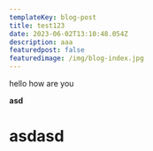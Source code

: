 ```yaml
---
templateKey: blog-post
title: test123
date: 2023-06-02T13:10:48.054Z
description: aaa
featuredpost: false
featuredimage: /img/blog-index.jpg
---
```

h﻿ello how are you

**a﻿sd**

# **a﻿sdasd**